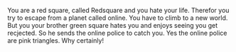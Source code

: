 You are a red square, called Redsquare and you hate your life. Therefor you try to escape from a planet called online. You have to climb to a new world. But you your brother green square hates you and enjoys seeing you get recjected. So he sends the online police to catch you. Yes the online police are pink triangles. Why certainly!